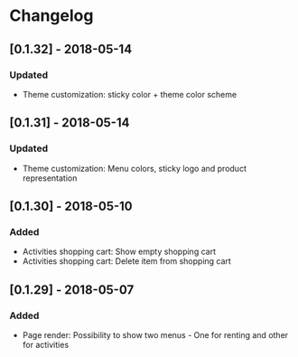 # Changelog

## [0.1.32] - 2018-05-14
### Updated
- Theme customization: sticky color + theme color scheme

## [0.1.31] - 2018-05-14
### Updated
- Theme customization: Menu colors, sticky logo and product representation

## [0.1.30] - 2018-05-10
### Added
- Activities shopping cart: Show empty shopping cart
- Activities shopping cart: Delete item from shopping cart

## [0.1.29] - 2018-05-07
### Added
- Page render: Possibility to show two menus - One for renting and other for activities